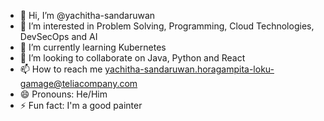 - 👋 Hi, I’m @yachitha-sandaruwan
- 👀 I’m interested in Problem Solving, Programming, Cloud Technologies, DevSecOps and AI
- 🌱 I’m currently learning Kubernetes
- 💞️ I’m looking to collaborate on Java, Python and React
- 📫 How to reach me yachitha-sandaruwan.horagampita-loku-gamage@teliacompany.com
- 😄 Pronouns: He/Him
- ⚡ Fun fact: I'm a good painter

<!---
yachitha-sandaruwan/yachitha-sandaruwan is a ✨ special ✨ repository because its `README.md` (this file) appears on your GitHub profile.
You can click the Preview link to take a look at your changes.
--->

